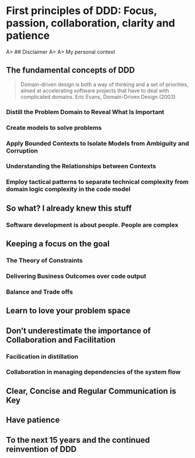 # First principles of DDD: Focus, passion, collaboration, clarity and patience

A> ## Disclaimer
A>
A> My personal context

## The fundamental concepts of DDD

> Domain-driven design is both a way of thinking and a set of priorities, aimed at accelerating software projects that have to deal with complicated domains. Eric Evans, Domain-Driven Design (2003)

### Distill the Problem Domain to Reveal What Is Important

### Create models to solve problems

### Apply Bounded Contexts to Isolate Models from Ambiguity and Corruption

### Understanding the Relationships between Contexts

### Employ tactical patterns to separate technical complexity from domain logic complexity in the code model

## So what? I already knew this stuff

### Software development is about people. People are complex

## Keeping a focus on the goal

### The Theory of Constraints

### Delivering Business Outcomes over code output

### Balance and Trade offs

## Learn to love your problem space

## Don’t underestimate the importance of Collaboration and Facilitation

### Facilication in distillation

### Collaboration in managing dependencies of the system flow

## Clear, Concise and Regular Communication is Key

## Have patience 

## To the next 15 years and the continued reinvention of DDD
